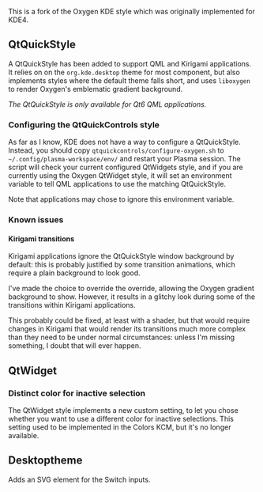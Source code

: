 This is a fork of the Oxygen KDE style which was originally implemented for KDE4.

## QtQuickStyle

A QtQuickStyle has been added to support QML and Kirigami applications. It relies on
on the `org.kde.desktop` theme for most component, but also implements styles where
the default theme falls short, and uses `liboxygen` to render Oxygen's emblematic
gradient background.

_The QtQuickStyle is only available for Qt6 QML applications._

### Configuring the QtQuickControls style

As far as I know, KDE does not have a way to configure a QtQuickStyle. Instead,
you should copy `qtquickcontrols/configure-oxygen.sh` to `~/.config/plasma-workspace/env/`
and restart your Plasma session. The script will check your current configured
QtWidgets style, and if you are currently using the Oxygen QtWidget style, it will set
an environment variable to tell QML applications to use the matching QtQuickStyle.

Note that applications may chose to ignore this environment variable.

### Known issues
#### Kirigami transitions

Kirigami applications ignore the QtQuickStyle window background by default: this is
probably justified by some transition animations, which require a plain background to
look good.

I've made the choice to override the override, allowing the Oxygen gradient background
to show. However, it results in a glitchy look during some of the transitions within
Kirigami applications.

This probably could be fixed, at least with a shader, but that would require changes
in Kirigami that would render its transitions much more complex than they need to be
under normal circumstances: unless I'm missing something, I doubt that will ever happen.

## QtWidget
### Distinct color for inactive selection

The QtWidget style implements a new custom setting, to let you chose whether you want
to use a different color for inactive selections. This setting used to be implemented
in the Colors KCM, but it's no longer available.

## Desktoptheme

Adds an SVG element for the Switch inputs.
